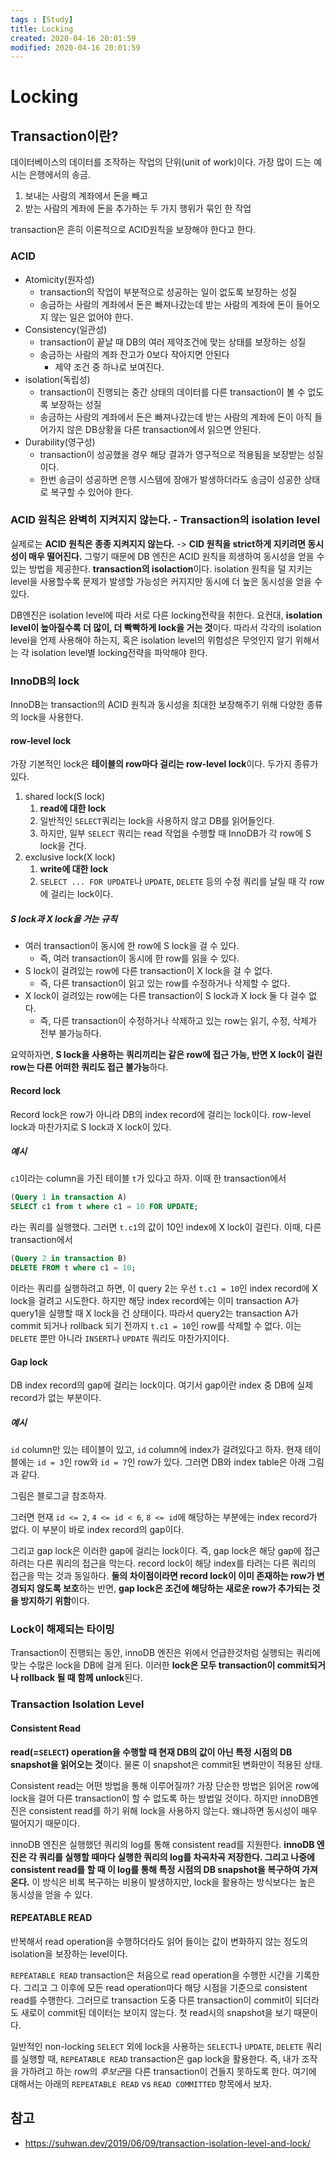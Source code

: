 ```yaml
---
tags : [Study]
title: Locking
created: 2020-04-16 20:01:59
modified: 2020-04-16 20:01:59
---
```


# Locking

## Transaction이란?

데이터베이스의 데이터를 조작하는 작업의 단위(unit of work)이다.
가장 많이 드는 예시는 은행에서의 송금.
1. 보내는 사람의 계좌에서 돈을 빼고
2. 받는 사람의 계좌에 돈을 추가하는 두 가지 행위가 묶인 한 작업

transaction은 흔히 이론적으로 ACID원칙을 보장해야 한다고 한다.

### ACID

* Atomicity(원자성)
  * transaction의 작업이 부분적으로 성공하는 일이 없도록 보장하는 성질
  * 송금하는 사람의 계좌에서 돈은 빠져나갔는데 받는 사람의 계좌에 돈이 들어오지 않는 일은 없어야 한다.
* Consistency(일관성)
  * transaction이 끝날 때 DB의 여러 제약조건에 맞는 상태를 보장하는 성질
  * 송금하는 사람의 계좌 잔고가 0보다 작아지면 안된다
    * 제약 조건 중 하나로 보여진다.
* isolation(독립성)
  * transaction이 진행되는 중간 상태의 데이터를 다른 transaction이 볼 수 없도록 보장하는 성질
  * 송금하는 사람의 계좌에서 돈은 빠져나갔는데 받는 사람의 계좌에 돈이 아직 들어가지 않은 DB상황을 다른 transaction에서 읽으면 안된다.
* Durability(영구성)
  * transaction이 성공했을 경우 해당 결과가 영구적으로 적용됨을 보장받는 성질이다.
  * 한번 송금이 성공하면 은행 시스템에 장애가 발생하더라도 송금이 성공한 상태로 복구할 수 있어야 한다.

### ACID 원칙은 완벽히 지켜지지 않는다. - Transaction의 isolation level

실제로는 **ACID 원칙은 종종 지켜지지 않는다.**
-> **CID 원칙을 strict하게 지키려면 동시성이 매우 떨어진다.**
그렇기 때문에 DB 엔진은 ACID 원칙을 희생하여 동시성을 얻을 수 있는 방법을 제공한다.
**transaction의 isolaction**이다.
isolation 원칙을 덜 지키는 level을 사용할수록 문제가 발생할 가능성은 커지지만 동시에 더 높은 동시성을 얻을 수 있다.

DB엔진은 isolation level에 따라 서로 다른 locking전략을 취한다. 요컨대, **isolation level이 높아질수록 더 많이, 더 빡빡하게 lock을 거는 것**이다.
따라서 각각의 isolation level을 언제 사용해야 하는지, 혹은 isolation level의 위험성은 무엇인지 알기 위해서는 각 isolation level별 locking전략을 파악해야 한다.

### InnoDB의 lock

InnoDB는 transaction의 ACID 원칙과 동시성을 최대한 보장해주기 위해 다양한 종류의 lock을 사용한다.

#### row-level lock

가장 기본적인 lock은 **테이블의 row마다 걸리는 row-level lock**이다.
두가지 종류가 있다.

1. shared lock(S lock)
   1. **read에 대한 lock**
   2. 일반적인 `SELECT`쿼리는 lock을 사용하지 않고 DB를 읽어들인다.
   3. 하지만, 일부 `SELECT` 쿼리는 read 작업을 수행할 때 InnoDB가 각 row에 S lock을 건다.
2. exclusive lock(X lock)
   1. **write에 대한 lock**
   2. `SELECT ... FOR UPDATE`나 `UPDATE`, `DELETE` 등의 수정 쿼리를 날릴 때 각 row에 걸리는 lock이다.

##### S lock과 X lock을 거는 규칙
* 여러 transaction이 동시에 한 row에 S lock을 걸 수 있다.
  * 즉, 여러 transaction이 동시에 한 row를 읽을 수 있다.
* S lock이 걸려있는 row에 다른 transaction이 X lock을 걸 수 없다.
  * 즉, 다른 transaction이 읽고 있는 row를 수정하거나 삭제할 수 없다.
* X lock이 걸려있는 row에는 다른 transaction이 S lock과 X lock 둘 다 걸수 없다.
  * 즉, 다른 transaction이 수정하거나 삭제하고 있는 row는 읽기, 수정, 삭제가 전부 불가능하다.

요약하자면, **S lock을 사용하는 쿼리끼리는 같은 row에 접근 가능, 반면 X lock이 걸린 row는 다른 어떠한 쿼리도 접근 불가능**하다.

#### Record lock

Record lock은 row가 아니라 DB의 index record에 걸리는 lock이다. row-level lock과 마찬가지로 S lock과 X lock이 있다.

##### 예시

`c1`이라는 column을 가진 테이블 `t`가 있다고 하자.
이때 한 transaction에서

```sql
(Query 1 in transaction A)
SELECT c1 from t where c1 = 10 FOR UPDATE;
```
라는 쿼리를 실행했다. 그러면 `t.c1`의 값이 10인 index에 X lock이 걸린다.
이때, 다른 transaction에서

```sql
(Query 2 in transaction B)
DELETE FROM t where c1 = 10;
```
이라는 쿼리를 실행하려고 하면, 이 query 2는 우선 `t.c1 = 10`인 index record에 X lock을 걸려고 시도한다.
하지만 해당 index record에는 이미 transaction A가 query1을 실행할 때 X lock을 건 상태이다.
따라서 query2는 transaction A가 commit 되거나 rollback 되기 전까지 `t.c1 = 10`인 row를 삭제할 수 없다.
이는 `DELETE` 뿐만 아니라 `INSERT`나 `UPDATE` 쿼리도 마찬가지이다.

#### Gap lock

DB index record의 gap에 걸리는 lock이다.
여기서 gap이란 index 중 DB에 실제 record가 없는 부분이다.

##### 예시

`id` column만 있는 테이블이 있고, `id` column에 index가 걸려있다고 하자. 현재 테이블에는 `id = 3`인 row와 `id = 7`인 row가 있다. 그러면 DB와 index table은 아래 그림과 같다.

그림은 블로그글 참조하자.

그러면 현재 `id <= 2`, `4 <= id < 6`, `8 <= id`에 해당하는 부분에는 index record가 없다. 이 부분이 바로 index record의 gap이다.

그리고 gap lock은 이러한 gap에 걸리는 lock이다. 즉, gap lock은 해당 gap에 접근하려는 다른 쿼리의 접근을 막는다. record lock이 해당 index를 타려는 다른 쿼리의 접근을 막는 것과 동일하다.
**둘의 차이점이라면 record lock이 이미 존재하는 row가 변경되지 않도록 보호**하는 반면, **gap lock은 조건에 해당하는 새로운 row가 추가되는 것을 방지하기 위함**이다.

### Lock이 해제되는 타이밍

Transaction이 진행되는 동안, innoDB 엔진은 위에서 언급한것처럼 실행되는 쿼리에 맞는 수많은 lock을 DB에 걸게 된다. 이러한 **lock은 모두 transaction이 commit되거나 rollback 될 때 함께 unlock**된다.

### Transaction Isolation Level

#### Consistent Read

**read(=`SELECT`) operation을 수행할 때 현재 DB의 값이 아닌 특정 시점의 DB snapshot을 읽어오는 것**이다. 물론 이 snapshot은 commit된 변화만이 적용된 상태.

Consistent read는 어떤 방법을 통해 이루어질까? 가장 단순한 방법은 읽어온 row에 lock을 걸어 다른 transaction이 할 수 없도록 하는 방법일 것이다. 하지만 innoDB엔진은 consistent read를 하기 위해 lock을 사용하지 않는다. 왜냐하면 동시성이 매우 떨어지기 때문이다.

innoDB 엔진은 실행했던 쿼리의 log를 통해 consistent read를 지원한다. **innoDB 엔진은 각 쿼리를 실행할 때마다 실행한 쿼리의 log를 차곡차곡 저장한다. 그리고 나중에 consistent read를 할 때 이 log를 통해 특정 시점의 DB snapshot을 복구하여 가져온다.** 이 방식은 비록 복구하는 비용이 발생하지만, lock을 활용하는 방식보다는 높은 동시성을 얻을 수 있다.

#### REPEATABLE READ

반복해서 read operation을 수행하더라도 읽어 들이는 값이 변화하지 않는 정도의 isolation을 보장하는 level이다.

`REPEATABLE READ` transaction은 처음으로 read operation을 수행한 시간을 기록한다. 그리고 그 이후에 모든 read operation마다 해당 시점을 기준으로 consistent read를 수행한다.
그러므로 transaction 도중 다른 transaction이 commit이 되더라도 새로이 commit된 데이터는 보이지 않는다. 첫 read시의 snapshot을 보기 때문이다.

일반적인 non-locking `SELECT` 외에 lock을 사용하는 `SELECT`나 `UPDATE`, `DELETE` 쿼리를 실행할 때, `REPEATABLE READ` transaction은 gap lock을 활용한다. 즉, 내가 조작을 가하려고 하는 row의 *후보군*을 다른 transaction이 건들지 못하도록 한다. 여기에 대해서는 아래의 `REPEATABLE READ` vs `READ COMMITTED` 항목에서 보자.






## 참고
* https://suhwan.dev/2019/06/09/transaction-isolation-level-and-lock/
